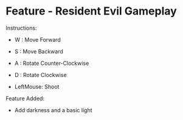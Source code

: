 # Feature - Resident Evil Gameplay 

Instructions:

 * W : Move Forward
 * S : Move Backward
 * A : Rotate Counter-Clockwise
 * D : Rotate Clockwise

 * LeftMouse: Shoot

 Feature Added:

 - Add darkness and a basic light
